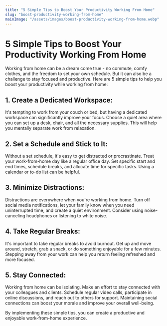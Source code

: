 ```yaml
---
title: "5 Simple Tips to Boost Your Productivity Working From Home"
slug: "boost-productivity-working-from-home"
mainImage: "/assets/images/boost-productivity-working-from-home.webp"
---
```


# 5 Simple Tips to Boost Your Productivity Working From Home

Working from home can be a dream come true - no commute, comfy clothes, and the freedom to set your own schedule. But it can also be a challenge to stay focused and productive.  Here are 5 simple tips to help you boost your productivity while working from home:

## 1. Create a Dedicated Workspace:

It's tempting to work from your couch or bed, but having a dedicated workspace can significantly improve your focus. Choose a quiet area where you can set up a desk, chair, and all the necessary supplies.  This will help you mentally separate work from relaxation.

## 2. Set a Schedule and Stick to It:

Without a set schedule, it's easy to get distracted or procrastinate.  Treat your work-from-home day like a regular office day. Set specific start and end times, schedule breaks, and allocate time for specific tasks.  Using a calendar or to-do list can be helpful.

## 3. Minimize Distractions:

Distractions are everywhere when you're working from home.  Turn off social media notifications, let your family know when you need uninterrupted time, and create a quiet environment.  Consider using noise-canceling headphones or listening to white noise.

## 4. Take Regular Breaks:

It's important to take regular breaks to avoid burnout.  Get up and move around, stretch, grab a snack, or do something enjoyable for a few minutes.  Stepping away from your work can help you return feeling refreshed and more focused.

## 5. Stay Connected:

Working from home can be isolating.  Make an effort to stay connected with your colleagues and clients.  Schedule regular video calls, participate in online discussions, and reach out to others for support.  Maintaining social connections can boost your morale and improve your overall well-being.

By implementing these simple tips, you can create a productive and enjoyable work-from-home experience.
